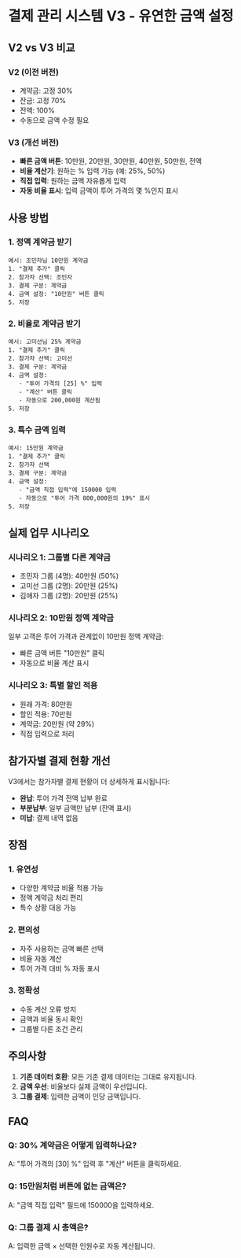 # 결제 관리 시스템 V3 - 유연한 금액 설정

## V2 vs V3 비교

### V2 (이전 버전)
- 계약금: 고정 30%
- 잔금: 고정 70%
- 전액: 100%
- 수동으로 금액 수정 필요

### V3 (개선 버전)
- **빠른 금액 버튼**: 10만원, 20만원, 30만원, 40만원, 50만원, 전액
- **비율 계산기**: 원하는 % 입력 가능 (예: 25%, 50%)
- **직접 입력**: 원하는 금액 자유롭게 입력
- **자동 비율 표시**: 입력 금액이 투어 가격의 몇 %인지 표시

## 사용 방법

### 1. 정액 계약금 받기
```
예시: 조민자님 10만원 계약금
1. "결제 추가" 클릭
2. 참가자 선택: 조민자
3. 결제 구분: 계약금
4. 금액 설정: "10만원" 버튼 클릭
5. 저장
```

### 2. 비율로 계약금 받기
```
예시: 고미선님 25% 계약금
1. "결제 추가" 클릭
2. 참가자 선택: 고미선
3. 결제 구분: 계약금
4. 금액 설정: 
   - "투어 가격의 [25] %" 입력
   - "계산" 버튼 클릭
   - 자동으로 200,000원 계산됨
5. 저장
```

### 3. 특수 금액 입력
```
예시: 15만원 계약금
1. "결제 추가" 클릭
2. 참가자 선택
3. 결제 구분: 계약금
4. 금액 설정: 
   - "금액 직접 입력"에 150000 입력
   - 자동으로 "투어 가격 800,000원의 19%" 표시
5. 저장
```

## 실제 업무 시나리오

### 시나리오 1: 그룹별 다른 계약금
- 조민자 그룹 (4명): 40만원 (50%)
- 고미선 그룹 (2명): 20만원 (25%)
- 김애자 그룹 (2명): 20만원 (25%)

### 시나리오 2: 10만원 정액 계약금
일부 고객은 투어 가격과 관계없이 10만원 정액 계약금:
- 빠른 금액 버튼 "10만원" 클릭
- 자동으로 비율 계산 표시

### 시나리오 3: 특별 할인 적용
- 원래 가격: 80만원
- 할인 적용: 70만원
- 계약금: 20만원 (약 29%)
- 직접 입력으로 처리

## 참가자별 결제 현황 개선

V3에서는 참가자별 결제 현황이 더 상세하게 표시됩니다:
- **완납**: 투어 가격 전액 납부 완료
- **부분납부**: 일부 금액만 납부 (잔액 표시)
- **미납**: 결제 내역 없음

## 장점

### 1. 유연성
- 다양한 계약금 비율 적용 가능
- 정액 계약금 처리 편리
- 특수 상황 대응 가능

### 2. 편의성
- 자주 사용하는 금액 빠른 선택
- 비율 자동 계산
- 투어 가격 대비 % 자동 표시

### 3. 정확성
- 수동 계산 오류 방지
- 금액과 비율 동시 확인
- 그룹별 다른 조건 관리

## 주의사항

1. **기존 데이터 호환**: 모든 기존 결제 데이터는 그대로 유지됩니다.
2. **금액 우선**: 비율보다 실제 금액이 우선입니다.
3. **그룹 결제**: 입력한 금액이 인당 금액입니다.

## FAQ

### Q: 30% 계약금은 어떻게 입력하나요?
A: "투어 가격의 [30] %" 입력 후 "계산" 버튼을 클릭하세요.

### Q: 15만원처럼 버튼에 없는 금액은?
A: "금액 직접 입력" 필드에 150000을 입력하세요.

### Q: 그룹 결제 시 총액은?
A: 입력한 금액 × 선택한 인원수로 자동 계산됩니다.